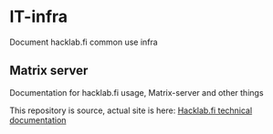 # IT-infra
Document hacklab.fi common use infra

## Matrix server
Documentation for hacklab.fi usage, Matrix-server and other things

This repository is source, actual site is here:
[Hacklab.fi technical documentation](https://docs.hacklab.fi)
